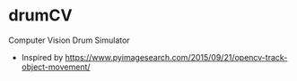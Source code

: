 # drumCV
Computer Vision Drum Simulator


* Inspired by https://www.pyimagesearch.com/2015/09/21/opencv-track-object-movement/ 
